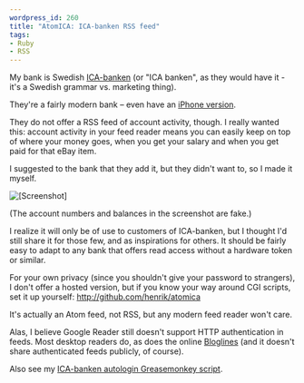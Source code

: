 ```yaml
--- 
wordpress_id: 260
title: "AtomICA: ICA-banken RSS feed"
tags: 
- Ruby
- RSS
---
```

My bank is Swedish <a href="http://www.icabanken.se">ICA-banken</a> (or "ICA banken", as they would have it - it's a Swedish grammar vs. marketing thing).

They're a fairly modern bank – even have an <a href="http://iphone.icabanken.se/">iPhone version</a>.

They do not offer a RSS feed of account activity, though. I really wanted this: account activity in your feed reader means you can easily keep on top of where your money goes, when you get your salary and when you get paid for that eBay item.

I suggested to the bank that they add it, but they didn't want to, so I made it myself.

<p class="center"><img src="http://henrik.nyh.se/uploads/atomica.png" class="bordered" alt="[Screenshot]" /></p>

<!--more-->

(The account numbers and balances in the screenshot are fake.)

I realize it will only be of use to customers of ICA-banken, but I thought I'd still share it for those few, and as inspirations for others. It should be fairly easy to adapt to any bank that offers read access without a hardware token or similar.

For your own privacy (since you shouldn't give your password to strangers), I don't offer a hosted version, but if you know your way around CGI scripts, set it up yourself: <a href="http://github.com/henrik/atomica">http://github.com/henrik/atomica</a>

It's actually an Atom feed, not RSS, but any modern feed reader won't care.

Alas, I believe Google Reader still doesn't support HTTP authentication in feeds. Most desktop readers do, as does the online <a href="http://beta.bloglines.com/">Bloglines</a> (and it doesn't share authenticated feeds publicly, of course).

Also see my <a href="http://userscripts.org/scripts/show/1711">ICA-banken autologin Greasemonkey script</a>.
